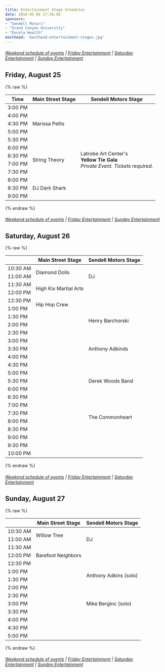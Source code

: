 ```yaml
---
title: Entertainment Stage Schedules
date: 2016-05-05 17:36:58
sponsors:
- "Sendell Motors"
- "Grand Canyon University"
- "Excela Health"
masthead: 'masthead-entertainment-stages.jpg'
---
```



###### [Weekend schedule of events](/schedule) | [Friday Entertainment](#friday) | [Saturday Entertainment](#saturday) | [Sunday Entertainment](#sunday)



<a name="friday"></a>

## Friday, August 25

{% raw %}
<table class="table table-striped">
  <thead>
    <tr>
      <th>Time</th><th>Main Street Stage</th><th>Sendell Motors Stage</th>
    </tr>
  </thead>
  <tbody>
    <tr>
      <td>3:00 PM</td><td rowspan="5" class="performance">Marissa Pellis</td>
      <td></td>
    </tr>
    <tr>
      <td>4:00 PM</td>
      <td></td>
    </tr>
    <tr>
      <td>4:30 PM</td>
      <td></td>
    </tr>
    <tr>
      <td>5:00 PM</td>
      <td></td>
    </tr>
    <tr>
      <td>5:30 PM</td>
      <td rowspan="6" class="performance">Latrobe Art Center's<br /><strong>Yellow Tie Gala</strong><br /><em>Private Event. Tickets required.</em></td>
    </tr>
    <tr>
      <td>6:00 PM</td>
      <td rowspan="4"  class="performance">String Theory</td>
    </tr>
    <tr>
      <td>6:30 PM</td>
    </tr>
    <tr>
      <td>7:00 PM</td>
    </tr>
    <tr>
      <td>7:30 PM</td>
    </tr>
    <tr>
      <td>8:00 PM</td>
      <td rowspan="3"  class="performance">DJ Dark Shark</td>
    </tr>
    <tr>
      <td>8:30 PM</td>
      <td></td>
    </tr>
    <tr>
      <td>9:00 PM</td>
      <td></td>
    </tr>
  </tbody>
</table>
{% endraw %}

###### [Weekend schedule of events](/schedule) | [Friday Entertainment](#friday) | [Sunday Entertainment](#sunday)

<a name="saturday"></a>

## Saturday, August 26

{% raw %}
<table class="table table-striped">
    <thead>
        <tr>
            <th></th>
            <th>Main Street Stage</th>
            <th>Sendell Motors Stage</th>
        </tr>
    </thead>
    <tbody>
        <tr>
            <td>10:30 AM</td>
            <td rowspan="2" class="performance">Diamond Dolls </td>
            <td rowspan="3" class="performance">DJ</td>
        </tr>
        <tr>
            <td>11:00 AM</td>
        </tr>
        <tr>
            <td>11:30 AM</td>
            <td rowspan="2" class="performance">High Kix Martial Arts </td>
        </tr>
        <tr>
            <td>12:00 PM</td>
            <td></td>
        </tr>
        <tr>
            <td>12:30 PM</td>
            <td rowspan="2" class="performance">Hip Hop Crew </td>
            <td></td>
        </tr>
        <tr>
            <td>1:00 PM</td>
            <td></td>
        </tr>
        <tr>
            <td>1:30 PM</td>
            <td></td>
            <td rowspan="2" class="performance">Henry Barchorski </td>
        </tr>
        <tr>
            <td>2:00 PM</td>
            <td></td>
        </tr>
        <tr>
            <td>2:30 PM</td>
            <td></td>
            <td></td>
        </tr>
        <tr>
            <td>3:00 PM</td>
            <td></td>
            <td rowspan="3" class="performance">Anthony Adkinds </td>
        </tr>
        <tr>
            <td>3:30 PM</td>
            <td></td>
        </tr>
        <tr>
            <td>4:00 PM</td>
            <td></td>
        </tr>
        <tr>
            <td>4:30 PM</td>
            <td></td>
            <td></td>
        </tr>
        <tr>
            <td>5:00 PM</td>
            <td></td>
            <td rowspan="3" class="performance">Derek Woods Band </td>
        </tr>
        <tr>
            <td>5:30 PM</td>
            <td></td>
        </tr>
        <tr>
            <td>6:00 PM</td>
            <td></td>
        </tr>
        <tr>
            <td>6:30 PM</td>
            <td></td>
            <td></td>
        </tr>
        <tr>
            <td>7:00 PM</td>
            <td></td>
            <td rowspan="4" class="performance">The Commonheart</td>
        </tr>
        <tr>
            <td>7:30 PM</td>
            <td></td>
        </tr>
        <tr>
            <td>8:00 PM</td>
            <td></td>
        </tr>
        <tr>
            <td>8:30 PM</td>
            <td></td>
        </tr>
        <tr>
            <td>9:00 PM</td>
            <td></td>
            <td></td>
        </tr>
        <tr>
            <td>9:30 PM</td>
            <td></td>
            <td></td>
        </tr>
        <tr>
            <td>10:00 PM</td>
            <td></td>
            <td></td>
        </tr>
    </tbody>
</table>
{% endraw %}

###### [Weekend schedule of events](/schedule) | [Friday Entertainment](#friday) | [Saturday Entertainment](#saturday)

<a name="sunday"></a>

## Sunday, August 27

{% raw %}
<table class="table table-striped">
    <thead>
        <tr>
            <th></th>
            <th>Main Street Stage</th>
            <th>Sendell Motors Stage</th>
        </tr>
    </thead>
    <tbody>
        <tr>
            <td>10:30 AM</td>
            <td rowspan="2" class="performance">Willow Tree</td>
            <td rowspan="3" class="performance">DJ</td>
        </tr>
        <tr>
            <td>11:00 AM</td>
        </tr>
        <tr>
            <td>11:30 AM</td>
            <td rowspan="3" class="performance">Barefoot Neighbors</td>
        </tr>
        <tr>
            <td>12:00 PM</td>
            <td></td>
        </tr>
        <tr>
            <td>12:30 PM</td>
            <td></td>
        </tr>
        <tr>
            <td>1:00 PM</td>
            <td></td>
            <td rowspan="2" class="performance">Anthony Adkins (solo)</td>
        </tr>
        <tr>
            <td>1:30 PM</td>
            <td></td>
        </tr>
        <tr>
            <td>2:00 PM</td>
            <td></td>
        </tr>
        <tr>
            <td>2:30 PM</td>
            <td></td>
            <td rowspan="3" class="performance">Mike Berginc (solo)</td>
        </tr>
        <tr>
            <td>3:00 PM</td>
            <td></td>
        </tr>
        <tr>
            <td>3:30 PM</td>
            <td></td>
        </tr>
        <tr>
            <td>4:00 PM</td>
            <td></td>
        </tr>
        <tr>
            <td>4:30 PM</td>
            <td></td>
            <td></td>
        </tr>
        <tr>
            <td>5:00 PM</td>
            <td></td>
            <td></td>
        </tr>
    </tbody>
</table>
{% endraw %}

###### [Weekend schedule of events](/schedule) | [Friday Entertainment](#friday) | [Saturday Entertainment](#saturday) | [Sunday Entertainment](#sunday)